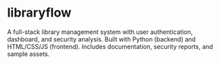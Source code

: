 # libraryflow
A full-stack library management system with user authentication, dashboard, and security analysis. Built with Python (backend) and HTML/CSS/JS (frontend). Includes documentation, security reports, and sample assets.
